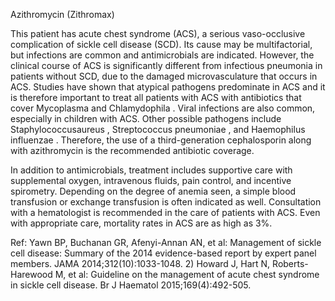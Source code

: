 Azithromycin (Zithromax)

This patient has acute chest syndrome (ACS), a serious vaso-occlusive complication of sickle cell disease (SCD). Its cause may be multifactorial, but infections are common and antimicrobials are indicated. However, the clinical course of ACS is significantly different from infectious pneumonia in patients without SCD, due to the damaged microvasculature that occurs in ACS. Studies have shown that atypical pathogens predominate in ACS and it is therefore important to treat all patients with ACS with antibiotics that cover Mycoplasma and Chlamydophila . Viral infections are also common, especially in children with ACS. Other possible pathogens include Staphylococcusaureus , Streptococcus pneumoniae , and Haemophilus influenzae . Therefore, the use of a third-generation cephalosporin along with azithromycin is the recommended antibiotic coverage.

In addition to antimicrobials, treatment includes supportive care with supplemental oxygen, intravenous fluids, pain control, and incentive spirometry. Depending on the degree of anemia seen, a simple blood transfusion or exchange transfusion is often indicated as well. Consultation with a hematologist is recommended in the care of patients with ACS. Even with appropriate care, mortality rates in ACS are as high as 3%.

Ref: Yawn BP, Buchanan GR, Afenyi-Annan AN, et al: Management of sickle cell disease: Summary of the 2014 evidence-based report by expert panel members. JAMA 2014;312(10):1033-1048.  2) Howard J, Hart N, Roberts-Harewood M, et al: Guideline on the management of acute chest syndrome in sickle cell disease. Br J Haematol 2015;169(4):492-505.